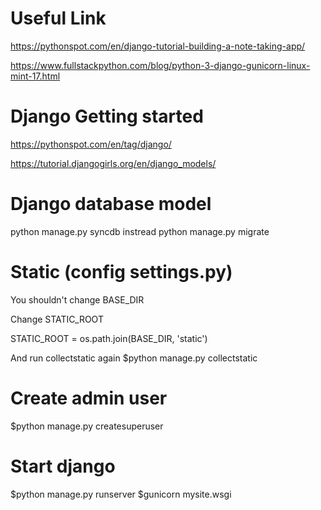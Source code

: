 # Useful Link
https://pythonspot.com/en/django-tutorial-building-a-note-taking-app/

https://www.fullstackpython.com/blog/python-3-django-gunicorn-linux-mint-17.html


# Django Getting started

https://pythonspot.com/en/tag/django/

https://tutorial.djangogirls.org/en/django_models/

# Django database model
python manage.py syncdb
instread
python manage.py migrate

# Static (config settings.py)
You shouldn't change BASE_DIR

Change STATIC_ROOT

STATIC_ROOT = os.path.join(BASE_DIR, 'static')

And run collectstatic again
$python manage.py collectstatic

# Create admin user
$python manage.py createsuperuser

# Start django
$python manage.py runserver
$gunicorn mysite.wsgi

